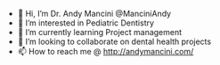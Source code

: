 - 👋 Hi, I’m Dr. Andy Mancini @ManciniAndy 
- 👀 I’m interested in Pediatric Dentistry
- 🌱 I’m currently learning Project management
- 💞️ I’m looking to collaborate on dental health projects
- 📫 How to reach me @ http://andymancini.com/

<!---
ManciniAndy/ManciniAndy is a ✨ special ✨ repository because its `README.md` (this file) appears on your GitHub profile.
You can click the Preview link to take a look at your changes.
--->
